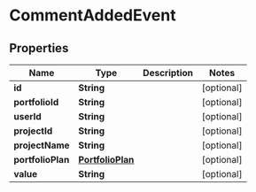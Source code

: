 
# CommentAddedEvent

## Properties
Name | Type | Description | Notes
------------ | ------------- | ------------- | -------------
**id** | **String** |  |  [optional]
**portfolioId** | **String** |  |  [optional]
**userId** | **String** |  |  [optional]
**projectId** | **String** |  |  [optional]
**projectName** | **String** |  |  [optional]
**portfolioPlan** | [**PortfolioPlan**](PortfolioPlan.md) |  |  [optional]
**value** | **String** |  |  [optional]



